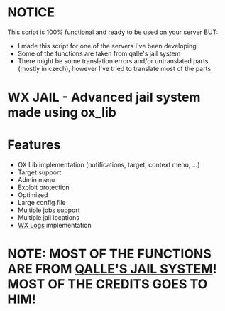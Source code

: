 # NOTICE
This script is 100% functional and ready to be used on your server BUT:
- I made this script for one of the servers I've been developing
- Some of the functions are taken from qalle's jail system
- There might be some translation errors and/or untranslated parts (mostly in czech), however I've tried to translate most of the parts

# WX JAIL - Advanced jail system made using ox_lib

# Features
- OX Lib implementation (notifications, target, context menu, ...)
- Target support
- Admin menu
- Exploit protection
- Optimized
- Large config file
- Multiple jobs support
- Multiple jail locations
- [WX Logs](https://github.com/nwvh/wx_logs) implementation

# NOTE: MOST OF THE FUNCTIONS ARE FROM [QALLE'S JAIL SYSTEM](https://github.com/qalle-git/esx-qalle-jail)! MOST OF THE CREDITS GOES TO HIM!

